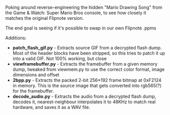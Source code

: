 Poking around reverse-engineering the hidden "Mario Drawing Song" from the Game & Watch: Super Mario Bros console, to see how closely it matches the original Flipnote version. 

The end goal is seeing if it's possible to swap in our own Flipnote .ppms

Additions: 
- **patch_flash_gif.py** - Extracts source GIF from a decrypted flash dump. Most of the header blocks have been stripped, so this tries to patch it up into a valid GIF. Not 100% working, but close
- **viewframebuffer.py** - Extracts the framebuffer from a given memory dump, tweaked from viewmem.py to use the correct color format, image dimensions and offset
- **2bpp.py** - Extracts the packed 2-bit 256*192 frame bitmap at 0xF2124 in memory. This is the source image that gets converted into rgb565(?) for the framebuffer.
- **decode_audio.py** - Extracts the audio from a decrypted flash dump, decodes it, nearest-neighbour interpolates it to 48KHz to match real hardware, and saves it as a WAV file.
